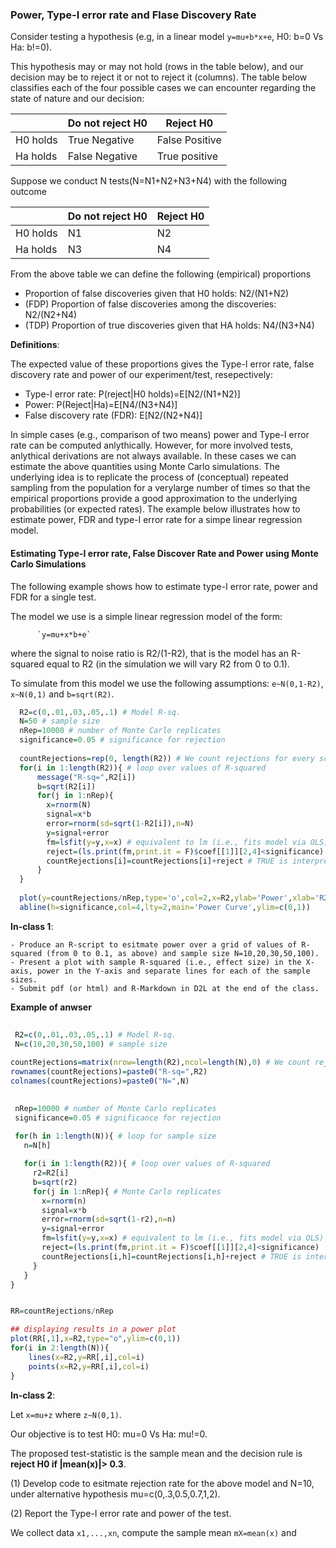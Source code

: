 ### Power, Type-I error rate and Flase Discovery Rate


Consider testing a hypothesis (e.g, in a linear model `y=mu+b*x+e`, H0: b=0 Vs Ha: b!=0). 

This hypothesis may or may not hold  (rows in the table below), and our decision may be to reject it or not to reject it (columns). The table below classifies each of the four possible cases we can encounter regarding the state of nature and our decision:


|           | Do not reject H0  | Reject H0          |
|-----------|-------------------|---------------------|
| H0 holds  | True Negative  | False Positive |
| Ha holds  | False Negative | True positive  |


Suppose we conduct N tests(N=N1+N2+N3+N4) with the following outcome

|           | Do not reject H0  | Reject H0          |
|-----------|-------------------|---------------------|
| H0 holds  | N1 | N2 |
| Ha holds  | N3 | N4  |


From the above table we can define the following (empirical) proportions

 -  Proportion of false discoveries given that H0 holds: N2/(N1+N2)
 - (FDP) Proportion of false discoveries among the discoveries: N2/(N2+N4)
 - (TDP) Proportion of true discoveries given that HA holds: N4/(N3+N4)

**Definitions**:

The expected value of these proportions gives the Type-I error rate, false discovery rate and power of our experiment/test, resepectively:
 
   - Type-I error rate: P(reject|H0 holds)=E[N2/(N1+N2)]
   - Power:  P(Reject|Ha)=E[N4/(N3+N4)]
   - False discovery rate (FDR): E[N2/(N2+N4)]

In simple cases (e.g., comparison of two means) power and Type-I error rate can be computed anlythically. However, for more involved tests, anlythical derivations are not always available. In these cases we can estimate the above quantities using Monte Carlo simulations. The underlying idea is to replicate the process of (conceptual) repeated sampling from the population for a verylarge number of times so that the empirical proportions provide a good approximation to the underlying probabilities (or expected rates). The example below illustrates how to estimate power, FDR and type-I error rate for a simpe linear regression model.



#### Estimating Type-I error rate, False Discover Rate and Power using Monte Carlo Simulations

The following example shows how to estimate type-I error rate, power and FDR for a single test. 

The model we use is a simple linear regression model of the form: 

          `y=mu+x*b+e` 


where the signal to noise ratio is R2/(1-R2), that is the model has an R-squared equal to R2 (in the simulation we will vary R2 from 0 to 0.1).

To simulate from this model we use the following assumptions: `e~N(0,1-R2)`, `x~N(0,1)` and `b=sqrt(R2)`.


```r
  R2=c(0,.01,.03,.05,.1) # Model R-sq.
  N=50 # sample size
  nRep=10000 # number of Monte Carlo replicates
  significance=0.05 # significance for rejection
   
  countRejections=rep(0, length(R2)) # We count rejections for every scenario
  for(i in 1:length(R2)){ # loop over values of R-squared
      message("R-sq=",R2[i])
      b=sqrt(R2[i])
      for(j in 1:nRep){
        x=rnorm(N)
        signal=x*b
        error=rnorm(sd=sqrt(1-R2[i]),n=N) 
        y=signal+error
        fm=lsfit(y=y,x=x) # equivalent to lm (i.e., fits model via OLS) but faster
        reject=(ls.print(fm,print.it = F)$coef[[1]][2,4]<significance) 
        countRejections[i]=countRejections[i]+reject # TRUE is interpreted as 1 and FALSE as 0
      }
  }
  
  plot(y=countRejections/nRep,type='o',col=2,x=R2,ylab='Power',xlab='R2',ylim=c(0,1))
  abline(h=significance,col=4,lty=2,main='Power Curve',ylim=c(0,1))
```

**In-class 1**: 

    - Produce an R-script to esitmate power over a grid of values of R-squared (from 0 to 0.1, as above) and sample size N=10,20,30,50,100).
    - Present a plot with sample R-squared (i.e., effect size) in the X-axis, power in the Y-axis and separate lines for each of the sample sizes.
    - Submit pdf (or html) and R-Markdown in D2L at the end of the class.

**Example of anwser**

  
 ```r
  
  R2=c(0,.01,.03,.05,.1) # Model R-sq.
  N=c(10,20,30,50,100) # sample size
  
 countRejections=matrix(nrow=length(R2),ncol=length(N),0) # We count rejections for every scenario
 rownames(countRejections)=paste0("R-sq=",R2)
 colnames(countRejections)=paste0("N=",N)
 
  
  nRep=10000 # number of Monte Carlo replicates
  significance=0.05 # significance for rejection
   
  for(h in 1:length(N)){ # loop for sample size
    n=N[h]

  	for(i in 1:length(R2)){ # loop over values of R-squared
      r2=R2[i]
      b=sqrt(r2)
      for(j in 1:nRep){ # Monte Carlo replicates
        x=rnorm(n)
        signal=x*b
        error=rnorm(sd=sqrt(1-r2),n=n) 
        y=signal+error
        fm=lsfit(y=y,x=x) # equivalent to lm (i.e., fits model via OLS) but faster
        reject=(ls.print(fm,print.it = F)$coef[[1]][2,4]<significance) 
        countRejections[i,h]=countRejections[i,h]+reject # TRUE is interpreted as 1 and FALSE as 0
      }  
    }
}


RR=countRejections/nRep

## displaying results in a power plot
plot(RR[,1],x=R2,type="o",ylim=c(0,1))
for(i in 2:length(N)){
     lines(x=R2,y=RR[,i],col=i)
     points(x=R2,y=RR[,i],col=i)
}


```     
   
    
  **In-class 2**:
  
Let `x=mu+z` where `z~N(0,1)`. 

Our objective is to test H0: mu=0 Vs Ha: mu!=0.  

The proposed test-statistic is the sample mean and the decision rule is **reject H0 if |mean(x)|> 0.3**.

(1) Develop code to esitmate rejection rate for the above model and N=10, under alternative hypothesis mu=c(0,.3,0.5,0.7,1,2).


(2) Report the Type-I error rate and power of the test.


We collect data `x1,...,xn`, compute the sample mean `mX=mean(x)` and 

